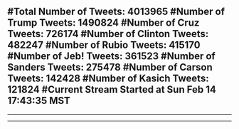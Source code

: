 #Total Number of Tweets: 4013965 
#Number of Trump Tweets: 1490824
#Number of Cruz Tweets: 726174
#Number of Clinton Tweets: 482247
#Number of Rubio Tweets: 415170
#Number of Jeb! Tweets: 361523
#Number of Sanders Tweets: 275478
#Number of Carson Tweets: 142428
#Number of Kasich Tweets: 121824
#Current Stream Started at Sun Feb 14 17:43:35 MST
---
---
---
